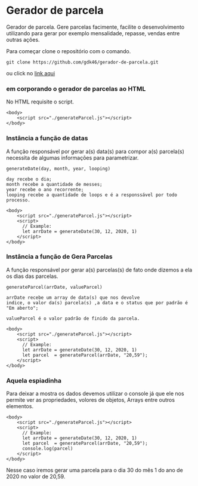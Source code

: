 # Gerador de parcela
Gerador de parcela. Gere parcelas facimente, facilite o desenvolvimento utilizando para gerar por exemplo mensalidade, repasse, vendas entre outras ações.


Para começar clone o repositório com o comando.
```
git clone https://github.com/gdk46/gerador-de-parcela.git

```
ou click no [link aqui](https://github.com/gdk46/gerador-de-parcela/archive/main.zip)


### em corporando o gerador de parcelas ao HTML

No HTML requisite o script.

```
<body>
    <script src="./generateParcel.js"></script>
</body>
 ```
  
 ### Instância a função de datas
 
 A função responsável por gerar a(s) data(s) para compor a(s) parcela(s)
 necessita de algumas informações para parametrizar.
```
generateDate(day, month, year, looping)
 
day recebe o dia;
month recebe a quantidade de messes;
year recebe o ano recorrente;
looping recebe a quantidade de loops e é a responssável por todo processo.
```
 
```
<body>
    <script src="./generateParcel.js"></script>
    <script>
      // Example:
      let arrDate = generateDate(30, 12, 2020, 1)
    </script>
</body>
```

 ### Instância a função de Gera Parcelas
 
 A função responsável por gerar a(s) parcelas(s) de fato onde dizemos a ela
 os dias das parcelas.
 
```
generateParcel(arrDate, valueParcel)
 
arrDate recebe um array de data(s) que nos devolve
indice, o valor da(s) parcela(s) ,a data e o status que por padrão é "Em aberto";

valueParcel é o valor padrão de finido da parcela.
```
 
```
<body>
    <script src="./generateParcel.js"></script>
    <script>
      // Example:
      let arrDate = generateDate(30, 12, 2020, 1)
      let parcel  = generateParcel(arrDate, "20,59");
    </script>
</body>
```
  
  
### Aquela espiadinha

Para deixar a mostra os dados devemos utilizar o console já que
ele nos permite ver as propriedades, volores de objetos, Arrays entre outros elementos.


```
<body>
    <script src="./generateParcel.js"></script>
    <script>
      // Example:
      let arrDate = generateDate(30, 12, 2020, 1)
      let parcel  = generateParcel(arrDate, "20,59");
      console.log(parcel)
    </script>
</body>
```

Nesse caso iremos gerar uma parcela para o dia 30 do mês 1 do ano de 2020 no valor de 20,59.
  